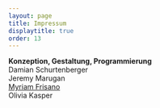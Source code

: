 ```yaml
---
layout: page
title: Impressum
displaytitle: true
order: 13
---
```

<div class="content">
<b>Konzeption, Gestaltung, Programmierung</b><br>
Damian Schurtenberger<br>
Jeremy Marugan<br>
<a href="https://halfapx.com">Myriam Frisano</a><br>
Olivia Kasper<br>
</div>
